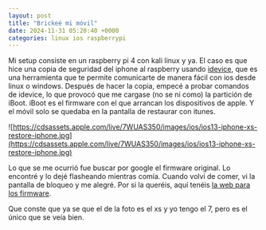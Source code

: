 ```yaml
---
layout: post
title: "Brickeé mi móvil"
date: 2024-11-31 05:20:40 +0000 
categories: linux ios raspberrypi
---
```


Mi setup consiste en un raspberry pi 4 con kali linux y ya. El caso es que hice una copia de seguridad del iphone al raspberry usando [idevice](https://libimobiledevice.org/), que es una herramienta que te permite comunicarte de manera fácil con ios desde linux o windows. Después de hacer la copia, empecé a probar comandos de idevice, lo que provocó que me cargase (no se ni como) la partición de iBoot. iBoot es el firmware con el que arrancan los dispositivos de apple. Y el móvil solo se quedaba en la pantalla de restaurar con itunes. 

![https://cdsassets.apple.com/live/7WUAS350/images/ios/ios13-iphone-xs-restore-iphone.jpg](https://cdsassets.apple.com/live/7WUAS350/images/ios/ios13-iphone-xs-restore-iphone.jpg)

Lo que se me ocurrió fue buscar por google el firmware original. Lo encontré y lo dejé flasheando mientras comía. Cuando volví de comer, vi la pantalla de bloqueo y me alegré. Por si la queréis, aquí tenéis [la web para los firmware](https://ipsw.me/). 

Que conste que ya se que el de la foto es el xs y yo tengo el 7, pero es el único que se veía bien.